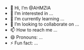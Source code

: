 - 👋 Hi, I’m @AHMZIA
- 👀 I’m interested in ...
- 🌱 I’m currently learning ...
- 💞️ I’m looking to collaborate on ...
- 📫 How to reach me ...
- 😄 Pronouns: ...
- ⚡ Fun fact: ...

<!---
AHMZIA/AHMZIA is a ✨ special ✨ repository because its `README.md` (this file) appears on your GitHub profile.
You can click the Preview link to take a look at your changes.
--->
